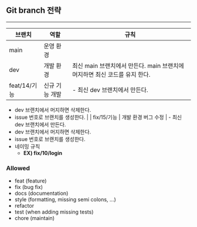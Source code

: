 ## Git branch 전략

---

| 브랜치 | 역할 | 규칙 |
| --- | --- | --- |
| main | 운영 환경 |  |
| dev | 개발 환경 | 최신 main 브랜치에서 만든다. main 브랜치에 머지하면 최신 코드를 유지 한다. |
| feat/14/기능 | 신규 기능 개발 | - 최신 dev 브랜치에서 만든다.
- dev 브랜치에서 머지하면 삭제한다.
- issue 번호로 브랜치를 생성한다. |
  | fix/15/기능 | 개발 환경 버그 수정 | - 최신 dev 브랜치에서 만든다.
- dev 브랜치에서 머지하면 삭제한다.
- issue 번호로 브랜치를 생성한다.
- 네이밍 규칙
    - **EX) fix/10/login**

### Allowed <type>
- feat (feature)
- fix (bug fix)
- docs (documentation)
- style (formatting, missing semi colons, …)
- refactor
- test (when adding missing tests)
- chore (maintain)
